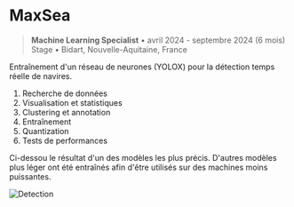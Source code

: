 # MaxSea

> **Machine Learning Specialist** • avril 2024 - septembre 2024 (6 mois)  
> Stage • Bidart, Nouvelle-Aquitaine, France

Entraînement d'un réseau de neurones (YOLOX) pour la détection temps réelle de navires.

1. Recherche de données
2. Visualisation et statistiques
3. Clustering et annotation
4. Entraînement
5. Quantization
6. Tests de performances

Ci-dessou le résultat d'un des modèles les plus précis. D'autres modèles plus léger ont été entraînés afin d'être utilisés sur des machines moins puissantes.

![Detection](/img/detected.png)